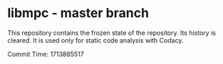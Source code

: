 # libmpc - master branch

This repository contains the frozen state of the repository.
Its history is cleared. It is used only for static code
analysis with Codacy.

Commit Time: 1713885517